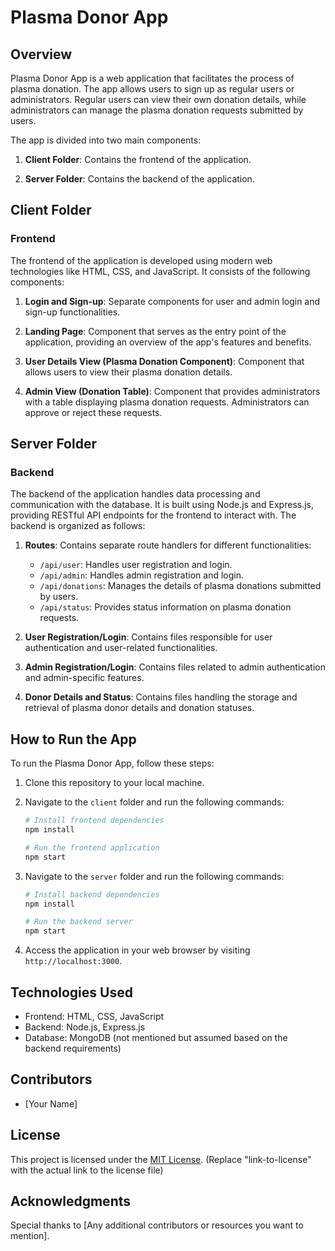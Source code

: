 # Plasma Donor App

## Overview

Plasma Donor App is a web application that facilitates the process of plasma donation. The app allows users to sign up as regular users or administrators. Regular users can view their own donation details, while administrators can manage the plasma donation requests submitted by users.

The app is divided into two main components:

1. **Client Folder**: Contains the frontend of the application.

2. **Server Folder**: Contains the backend of the application.

## Client Folder

### Frontend

The frontend of the application is developed using modern web technologies like HTML, CSS, and JavaScript. It consists of the following components:

1. **Login and Sign-up**: Separate components for user and admin login and sign-up functionalities.

2. **Landing Page**: Component that serves as the entry point of the application, providing an overview of the app's features and benefits.

3. **User Details View (Plasma Donation Component)**: Component that allows users to view their plasma donation details.

4. **Admin View (Donation Table)**: Component that provides administrators with a table displaying plasma donation requests. Administrators can approve or reject these requests.

## Server Folder

### Backend

The backend of the application handles data processing and communication with the database. It is built using Node.js and Express.js, providing RESTful API endpoints for the frontend to interact with. The backend is organized as follows:

1. **Routes**: Contains separate route handlers for different functionalities:
   - `/api/user`: Handles user registration and login.
   - `/api/admin`: Handles admin registration and login.
   - `/api/donations`: Manages the details of plasma donations submitted by users.
   - `/api/status`: Provides status information on plasma donation requests.

2. **User Registration/Login**: Contains files responsible for user authentication and user-related functionalities.

3. **Admin Registration/Login**: Contains files related to admin authentication and admin-specific features.

4. **Donor Details and Status**: Contains files handling the storage and retrieval of plasma donor details and donation statuses.

## How to Run the App

To run the Plasma Donor App, follow these steps:

1. Clone this repository to your local machine.

2. Navigate to the `client` folder and run the following commands:
   ```bash
   # Install frontend dependencies
   npm install

   # Run the frontend application
   npm start
   ```

3. Navigate to the `server` folder and run the following commands:
   ```bash
   # Install backend dependencies
   npm install

   # Run the backend server
   npm start
   ```

4. Access the application in your web browser by visiting `http://localhost:3000`.

## Technologies Used

- Frontend: HTML, CSS, JavaScript
- Backend: Node.js, Express.js
- Database: MongoDB (not mentioned but assumed based on the backend requirements)

## Contributors

- [Your Name]

## License

This project is licensed under the [MIT License](link-to-license). (Replace "link-to-license" with the actual link to the license file)

## Acknowledgments

Special thanks to [Any additional contributors or resources you want to mention].
